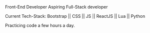 Front-End Developer
Aspiring Full-Stack developer

Current Tech-Stack:
Bootstrap || CSS || JS || ReactJS || Lua || Python


Practicing code a few hours a day.
